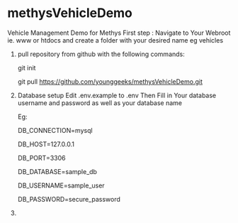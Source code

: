 # methysVehicleDemo
Vehicle Management Demo for Methys
First step : 
Navigate to Your Webroot ie. www or htdocs and create a folder with your desired name eg vehicles

1. pull repository from github with the following commands:

    git init

    git pull https://github.com/younggeeks/methysVehicleDemo.git

2. Database setup 
    Edit .env.example to .env
    Then Fill in Your database username and password as well as your database name

    Eg:
    
    DB_CONNECTION=mysql
    
    DB_HOST=127.0.0.1
    
    DB_PORT=3306
    
    DB_DATABASE=sample_db
    
    DB_USERNAME=sample_user
    
    DB_PASSWORD=secure_password
3. 




